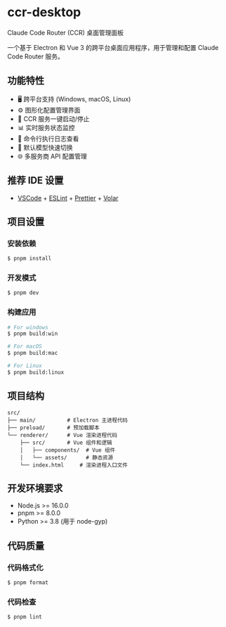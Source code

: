 # ccr-desktop

Claude Code Router (CCR) 桌面管理面板

一个基于 Electron 和 Vue 3 的跨平台桌面应用程序，用于管理和配置 Claude Code Router 服务。

## 功能特性

- 🖥️ 跨平台支持 (Windows, macOS, Linux)
- ⚙️ 图形化配置管理界面
- 🚀 CCR 服务一键启动/停止
- 📊 实时服务状态监控
- 📜 命令行执行日志查看
- 🎯 默认模型快速切换
- 🌐 多服务商 API 配置管理

## 推荐 IDE 设置

- [VSCode](https://code.visualstudio.com/) + [ESLint](https://marketplace.visualstudio.com/items?itemName=dbaeumer.vscode-eslint) + [Prettier](https://marketplace.visualstudio.com/items?itemName=esbenp.prettier-vscode) + [Volar](https://marketplace.visualstudio.com/items?itemName=Vue.volar)

## 项目设置

### 安装依赖

```bash
$ pnpm install
```

### 开发模式

```bash
$ pnpm dev
```

### 构建应用

```bash
# For windows
$ pnpm build:win

# For macOS
$ pnpm build:mac

# For Linux
$ pnpm build:linux
```

## 项目结构

```
src/
├── main/          # Electron 主进程代码
├── preload/       # 预加载脚本
└── renderer/      # Vue 渲染进程代码
    ├── src/       # Vue 组件和逻辑
    │   ├── components/  # Vue 组件
    │   └── assets/      # 静态资源
    └── index.html     # 渲染进程入口文件
```

## 开发环境要求

- Node.js >= 16.0.0
- pnpm >= 8.0.0
- Python >= 3.8 (用于 node-gyp)

## 代码质量

### 代码格式化

```bash
$ pnpm format
```

### 代码检查

```bash
$ pnpm lint
```
